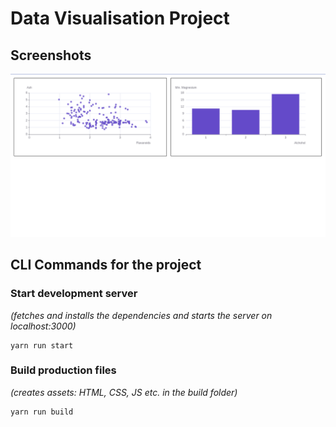 # Data Visualisation Project

## Screenshots
![Screenshot](./charts_ss_1.png?raw=true "Screenshot")

## CLI Commands for the project

### Start development server

_(fetches and installs the dependencies and starts the server on localhost:3000)_

```
yarn run start
```

### Build production files

_(creates assets: HTML, CSS, JS etc. in the build folder)_

```
yarn run build
```
